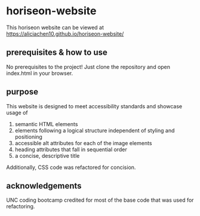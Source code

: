 # horiseon-website

This horiseon website can be viewed at https://aliciachen10.github.io/horiseon-website/

## prerequisites & how to use
No prerequisites to the project! Just clone the repository and open index.html in your browser.

## purpose 
This website is designed to meet accessibility standards and showcase usage of 
1. semantic HTML elements 
2. elements following a logical structure independent of styling and positioning
3. accessible alt attributes for each of the image elements
4. heading attributes that fall in sequential order
5. a concise, descriptive title 

Additionally, CSS code was refactored for concision. 

## acknowledgements

UNC coding bootcamp credited for most of the base code that was used for refactoring. 
